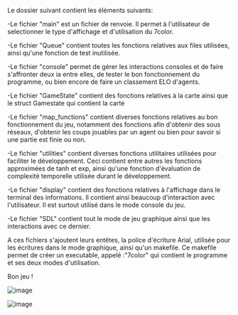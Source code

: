 Le dossier suivant contient les éléments suivants:

-Le fichier "main" est un fichier de renvoie. Il permet à l'utilisateur de selectionner le type d'affichage et d'utilisation du 7color.

-Le fichier "Queue" contient toutes les fonctions relatives aux files utilisées, ainsi qu'une fonction de test inutilisée.

-Le fichier "console" permet de gérer les interactions consoles et de faire s'affronter deux ia entre elles, de tester le bon fonctionnement du programme, ou bien encore de faire un classement ELO d'agents.

-Le fichier "GameState" contient des fonctions relatives à la carte ainsi que le struct Gamestate qui contient la carte

-Le fichier "map_functions" contient diverses fonctions relatives au bon fonctionnement du jeu, notamment des fonctions afin d'obtenir des sous réseaux, d'obtenir les coups jouables par un agent ou bien pour savoir si une partie est finie ou non.

-Le fichier "utilities" contient diverses fonctions utilitaires utilisées pour faciliter le développement. Ceci contient entre autres les fonctions approximées de tanh et exp, ainsi qu'une fonction d'évaluation de complexité temporelle utilisée durant le développement.

-Le fichier "display" contient des fonctions relatives à l'affichage dans le terminal des informations. Il contient ainsi beaucoup d'interaction avec l'utilisateur. Il est surtout utilisé dans le mode console du jeu.

-Le fichier "SDL" contient tout le mode de jeu graphique ainsi que les interactions avec ce dernier. 



A ces fichiers s'ajoutent leurs entêtes, la police d'écriture Arial, utilisée pour les écritures dans le mode graphique, ainsi qu'un makefile. Ce makefile permet de créer un executable, appelé :"7color" qui contient le programme et ses deux modes d'utilisation.

Bon jeu !

![image](https://github.com/user-attachments/assets/5565e489-3eaa-4bb3-a5b2-ef01ebbe39c8)

![image](https://github.com/user-attachments/assets/2b826f8f-0df2-4289-a06f-c8edc65c5dbd)

